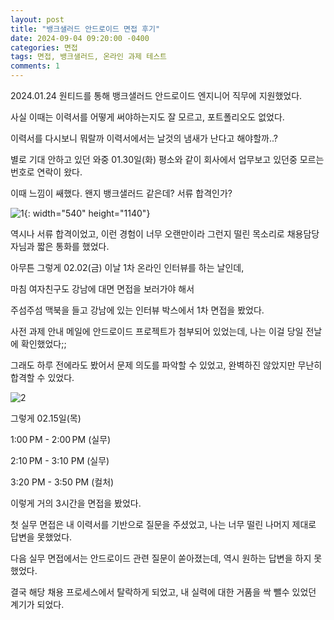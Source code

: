 ```yaml
---
layout: post
title: "뱅크샐러드 안드로이드 면접 후기"
date: 2024-09-04 09:20:00 -0400 
categories: 면접
tags: 면접, 뱅크샐러드, 온라인 과제 테스트
comments: 1
---
```


2024.01.24 원티드를 통해 뱅크샐러드 안드로이드 엔지니어 직무에 지원했었다.

사실 이때는 이력서를 어떻게 써야하는지도 잘 모르고, 포트폴리오도 없었다.

이력서를 다시보니 뭐랄까 이력서에서는 날것의 냄새가 난다고 해야할까..?

별로 기대 안하고 있던 와중 01.30일(화) 평소와 같이 회사에서 업무보고 있던중 모르는 번호로 연락이 왔다.

이때 느낌이 쌔했다. 왠지 뱅크샐러드 같은데? 서류 합격인가?

![1](https://sun5066.github.io/assets/images/banksalad/1.jpeg){: width="540" height="1140"}

역시나 서류 합격이었고, 이런 경험이 너무 오랜만이라 그런지 떨린 목소리로 채용담당자님과 짧은 통화를 했었다.

아무튼 그렇게 02.02(금) 이날 1차 온라인 인터뷰를 하는 날인데,

마침 여자친구도 강남에 대면 면접을 보러가야 해서

주섬주섬 맥북을 들고 강남에 있는 인터뷰 박스에서 1차 면접을 봤었다.

사전 과제 안내 메일에 안드로이드 프로젝트가 첨부되어 있었는데, 나는 이걸 당일 전날에 확인했었다;;

그래도 하루 전에라도 봤어서 문제 의도를 파악할 수 있었고, 완벽하진 않았지만 무난히 합격할 수 있었다.

![2](https://sun5066.github.io/assets/images/banksalad/2.png)

그렇게 02.15일(목)

1:00 PM - 2:00 PM (실무)

2:10 PM - 3:10 PM (실무)

3:20 PM - 3:50 PM (컬처)

이렇게 거의 3시간을 면접을 봤었다.

첫 실무 면접은 내 이력서를 기반으로 질문을 주셨었고, 나는 너무 떨린 나머지 제대로 답변을 못했었다.

다음 실무 면접에서는 안드로이드 관련 질문이 쏟아졌는데, 역시 원하는 답변을 하지 못했었다.

결국 해당 채용 프로세스에서 탈락하게 되었고, 내 실력에 대한 거품을 싹 뺄수 있었던 계기가 되었다.